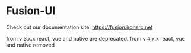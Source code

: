 # Fusion-UI
Check out our documentation site: https://fusion.ironsrc.net

from v 3.x.x react, vue and native are deprecated. 
from v 4.x.x react, vue and native removed
